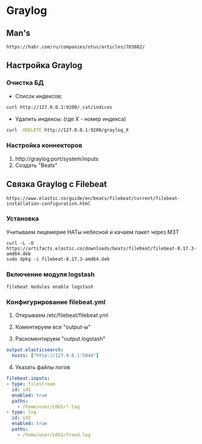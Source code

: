 # Graylog

## Man's

```
https://habr.com/ru/companies/otus/articles/703882/
```

## Настройка Graylog

### Очистка БД

- Список индексов: 
``` bash
curl http://127.0.0.1:9200/_cat/indices
```

- Удалить индексы: (где X - номер индекса)
``` bash
curl -XDELETE http://127.0.0.1:9200/graylog_X
```

### Настройка коннекторов

1. http://graylog:port/system/inputs
2. Создать "Beats"


## Связка Graylog с Filebeat

```
https://www.elastic.co/guide/en/beats/filebeat/current/filebeat-installation-configuration.html
```

### Установка

Учитываем лицемерие НАТы небесной и качаем пакет через МЗТ

```
curl -L -O https://artifacts.elastic.co/downloads/beats/filebeat/filebeat-8.17.3-amd64.deb
sudo dpkg -i filebeat-8.17.3-amd64.deb
```

### Включение модуля logstash

```
filebeat modules enable logstash
```

### Конфигурирование filebeat.yml

1. Открываем /etc/filebeat/filebeat.yml

2. Коментируем все "output-ы"

3. Раскоментируем "output.logstash"

``` yaml
output.elasticsearch:
  hosts: ["http://127.0.0.1:5044"]
```

4. Указать файлы логов

``` yaml
filebeat.inputs:
- type: filestream
  id: id1
  enabled: true
  paths:
    - /home/user/LOGS/*.log
- type: log
  id: id2
  enabled: true
  paths:
    - /home/user/LOGS/frand.log
```


